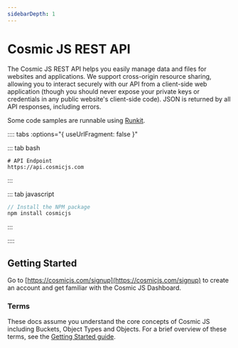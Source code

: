 ```yaml
---
sidebarDepth: 1
---
```


# Cosmic JS REST API

The Cosmic JS REST API helps you easily manage data and files for websites and applications. We support cross-origin resource sharing, allowing you to interact securely with our API from a client-side web application (though you should never expose your private keys or credentials in any public website's client-side code). JSON is returned by all API responses, including errors.

Some code samples are runnable using [Runkit](https://runkit.com/home).

:::: tabs :options="{ useUrlFragment: false }"

::: tab bash
```
# API Endpoint
https://api.cosmicjs.com
```
:::


::: tab javascript
``` javascript
// Install the NPM package
npm install cosmicjs
```
:::

::::

## Getting Started

Go to [https://cosmicjs.com/signup](https://cosmicjs.com/signup) to create an account and get familiar with the Cosmic JS Dashboard.

### Terms

These docs assume you understand the core concepts of Cosmic JS including Buckets, Object Types and Objects. For a brief overview of these terms, see the [Getting Started guide](https://cosmicjs.com/getting-started).
